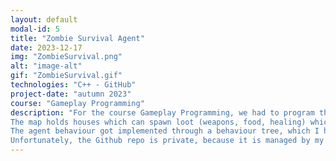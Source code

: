 ```yaml
---
layout: default
modal-id: 5
title: "Zombie Survival Agent"
date: 2023-12-17
img: "ZombieSurvival.png"
alt: "image-alt"
gif: "ZombieSurvival.gif"
technologies: "C++ - GitHub"
project-date: "autumn 2023"
course: "Gameplay Programming"
description: "For the course Gameplay Programming, we had to program the AI for an agent stuck in a zombie apocalypse. 
The map holds houses which can spawn loot (weapons, food, healing) which the agent can pick up and use to fight the zombies and obtain a high score. 
The agent behaviour got implemented through a behaviour tree, which I had a really enjoyable time implementing. 
Unfortunately, the Github repo is private, because it is managed by my school and I cannot change this."
---
```

